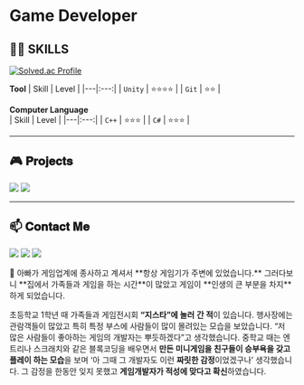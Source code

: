 # Game Developer

## 👩‍💻 SKILLS

 [![Solved.ac Profile](http://mazassumnida.wtf/api/v2/generate_badge?boj=nsj050320)](https://solved.ac/nsj050320/)<br>

**Tool**
| Skill | Level |
|---|:---:|
| `Unity` | ⭐⭐⭐⭐ |
| `Git` | ⭐⭐ |

**Computer Language**          
| Skill | Level |
|---|:---:|
| `C++` | ⭐⭐⭐ |
| `C#` | ⭐⭐⭐ |

***

## 🎮 𝐏𝐫𝐨𝐣𝐞𝐜𝐭𝐬
  <a href="https://www.notion.so/namsojeong/dccda0d2e5da44c08db478301365e3d6"><img src="https://img.shields.io/badge/PROJECT-000000?style=flat-square&logo=GitHub Sponsors&logoColor=white&link=[http://ggm.gondr.net/user/profile/44](https://www.notion.so/namsojeong/dccda0d2e5da44c08db478301365e3d6)"/></a>
  <a href="http://ggm.gondr.net/user/profile/44"><img src="https://img.shields.io/badge/PORTFOLIO-000000?style=flat-square&logo=GitHub Sponsors&logoColor=white&link=http://ggm.gondr.net/user/profile/44"/></a>
  
***

## 📫 𝐂𝐨𝐧𝐭𝐚𝐜𝐭 𝐌𝐞
<a href="https://www.youtube.com/channel/UC6gZYksUCK94g2Rd7tt2sAg"><img src="https://img.shields.io/badge/Youtube-FF0000?style=flat-square&logo=Youtube&logoColor=white&link=https://www.youtube.com/channel/UC6gZYksUCK94g2Rd7tt2sAg"/></a> 
<a href="mailto:nsj050320@gmail.com"><img src="https://img.shields.io/badge/Gmail-d14836?style=flat-square&logo=Gmail&logoColor=white&link=nsj050320@gmail.com"/></a>
<img src="https://img.shields.io/badge/소정4145-5865F2?style=flat-square&logo=Discord&logoColor=white">


<aside>
🌱 아빠가 게임업계에 종사하고 계셔서 **항상 게임기가 주변에 있었습니다.** 그러다보니 **집에서 가족들과 게임을 하는 시간**이 많았고 게임이 **인생의 큰 부분을 차지**하게 되었습니다. 

초등학교 1학년 때 가족들과 게임전시회 **“지스타”에 놀러** **간 적**이 있습니다. 행사장에는 관람객들이 많았고 특히 특정 부스에 사람들이 많이 몰려있는 모습을 보았습니다. “저 많은 사람들이 좋아하는 게임의 개발자는 뿌듯하겠다”고 생각했습니다. 중학교 때는 엔트리나 스크래치와 같은 블록코딩을 배우면서 **만든 미니게임을 친구들이 승부욕을 갖고 플레이 하는 모습**을 보며 ‘아 그때 그 개발자도 이런 **짜릿한 감정**이었겠구나’ 생각했습니다. 그 감정을 한동안 잊지 못했고 **게임개발자가 적성에 맞다고 확신**하였습니다.
